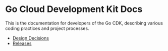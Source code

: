 # Go Cloud Development Kit Docs

This is the documentation for developers of the Go CDK, describing various
coding practices and project processes.

-   [Design Decisions](design.md)
-   [Releases](release.md)
